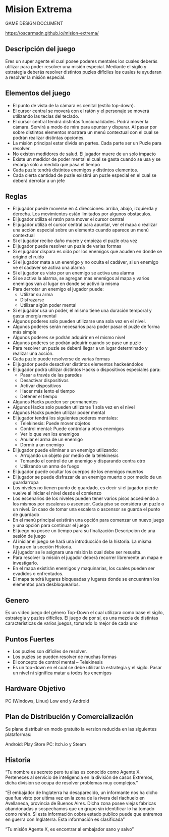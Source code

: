 # Mision Extrema
GAME DESIGN DOCUMENT

https://oscarmsdn.github.io/mision-extrema/

## Descripción del juego
Eres un super agente el cual posee poderes mentales los cuales deberás utilizar para poder resolver una misión especial. Mediante el sigilo y estrategia deberás resolver distintos puzles difíciles los cuales te ayudaran a resolver la misión especial.

## Elementos del juego
*	El punto de vista de la cámara es cenital (estilo top-down).
*	El cursor central se moverá con el ratón y el personaje se moverá utilizando las teclas del teclado.
*	El cursor central tendrá distintas funcionalidades. Podrá mover la cámara. Servirá a modo de mira para apuntar y disparar. Al pasar por sobre distintos elementos mostrara un menú contextual con el cual se podrán realizar distintas opciones.
*	La misión principal estar divida en partes. Cada parte ser un Puzle para resolver.
*	No existen medidores de salud. El jugador muere de un solo impacto
*	Existe un medidor de poder mental el cual se gasta cuando se usa y se recarga solo a medida que pasa el tiempo
*	Cada puzle tendrá distintos enemigos y distintos elementos.
*	Cada cierta cantidad de puzle existirá un puzle especial en el cual se deberá derrotar a un jefe

## Reglas
*	El jugador puede moverse en 4 direcciones: arriba, abajo, izquierda y derecha. Los movimientos están limitados por algunos obstáculos. 
*	El jugador utiliza el ratón para mover el cursor central
*	El jugador utiliza el cursor central para apuntar, ver el mapa o realizar una acción especial sobre un elemento cuando aparece un menú contextual
*	Si el jugador recibe daño muere y empieza el puzle otra vez
*	El jugador puede resolver un puzle de varias formas
*	Si el jugador dispara es oído por los enemigos que acuden en donde se originó el ruido
*	Si el jugador mata a un enemigo y no oculta el cadáver, si un enemigo ve el cadáver se activa una alarma 
*	Si el jugador es visto por un enemigo se activa una alarma
*	Si se activa la alarma, se agregan mas enemigos al mapa y varios enemigos van al lugar en donde se activó la misma
*	Para derrotar un enemigo el jugador puede:
    *	Utilizar su arma
    *	Disfrazarse 
    *	Utilizar algún poder mental
*	Si el jugador usa un poder, el mismo tiene una duración temporal y gasta energía mental
*	Algunos poderes solo pueden utilizarse una sola vez en el nivel.
* Algunos poderes serán necesarios para poder pasar el puzle de forma más simple
*	Algunos poderes se podrán adquirir en el mismo nivel
*	Algunos poderes se podrán adquirir cuando se pase un puzle
*	Para resolver un puzle se deberá llegar a un lugar determinado y realizar una acción. 
*	Cada puzle puede resolverse de varias formas
*	El jugador puede desactivar distintos elementos hackeándolos
*	El jugador podrá utilizar distintos Hacks o dispositivos especiales para:
    *	Pasar a través de las paredes
    *	Desactivar dispositivos
    *	Activar dispositivos
    *	Hacer más lento el tiempo
    *	Detener el tiempo
*	Algunos Hacks pueden ser permanentes
*	Algunos Hacks solo pueden utilizarse 1 sola vez en el nivel
*	Algunos Hacks pueden utilizar poder mental
*	El jugador tendrá los siguientes poderes mentales:
    *	Telekinesis: Puede mover objetos
    *	Control mental: Puede controlar a otros enemigos
    *	Ver lo que ven los enemigos
    * Anular el arma de un enemigo
    *	Dormir a un enemigo
*	El jugador puede eliminar a un enemigo utilizando:
    *	Arrojando un objeto por medio de la telekinesis
    *	Tomando el control de un enemigo y disparando contra otro
    *	Utilizando un arma de fuego
*	El jugador puede ocultar los cuerpos de los enemigos muertos
*	El jugador se puede disfrazar de un enemigo muerto o por medio de un guardarropa
*	Los niveles no tienen punto de guardado, es decir si el jugador pierde vuelve al iniciar el nivel desde el comienzo
*	 Los escenarios de los niveles pueden tener varios pisos accediendo a los mismos por escaleras o ascensor. Cada piso se considera un puzle o un nivel. En caso de tomar una escalera o ascensor se guarda el punto de guardado
*	En el menú principal existirán una opción para comenzar un nuevo juego y una opción para continuar el juego
*	El juego no posee un tiempo para su finalización
Descripción de una sesión de juego
*	Al iniciar el juego se hará una introducción de la historia. La misma figura en la sección Historia.
*	Al jugador se le asignara una misión la cual debe ser resuelta.
*	Para resolver la misión el jugador deberá recorrer libremente un mapa e investigarlo. 
*	En el mapa existirán enemigos y maquinarias, los cuales pueden ser evadidos o enfrentados.
*	El mapa tendrá lugares bloqueadas y lugares donde se encuentran los elementos para desbloquearlos.

## Genero
Es un video juego del género Top-Down el cual utilizara como base el sigilo, estrategia y puzles difíciles. El juego de por sí, es una mezcla de distintas características de varios juegos, tomando lo mejor de cada uno

## Puntos Fuertes
*	Los puzles son difíciles de resolver.
*	Los puzles se pueden resolver de muchas formas
*	El concepto de control mental – Telekinesis
*	Es un top-down en el cual se debe utilizar la estrategia y el sigilo. Pasar un nivel ni significa matar a todos los enemigos

## Hardware Objetivo
PC (Windows, Linux) Low end y Android

## Plan de Distribución y Comercialización
Se plane distribuir en modo gratuito la version reducida en las siguientes plataformas:

Android: Play Store
PC: Itch.io y Steam

## Historia
“Tu nombre es secreto pero tu alias es conocido como Agente X. Perteneces al servicio de inteligencia en la división de casos Extremos, dicha división se ocupa de resolver problemas muy complejos.”

“El embajador de Inglaterra ha desaparecido, un informante nos ha dicho que fue visto por ultima vez en la zona de la rivera del riachuelo en Avellaneda, provincia de Buenos Aires. Dicha zona posee viejas fabricas abandonadas y sospechamos que un grupo sin identificar lo ha tomado como rehén. Si esta información cobra estado publico puede que entremos en guerra con Inglaterra. Esta información es clasificada”

“Tu misión Agente X, es encontrar al embajador sano y salvo”
